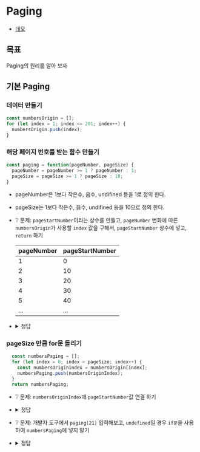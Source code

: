 # Paging

* [데모](https://ovdncids.github.io/javascript-curriculum/paging)

## 목표
Paging의 원리를 알아 보자

## 기본 Paging

### 데이터 만들기
```js
const numbersOrigin = [];
for (let index = 1; index <= 201; index++) {
  numbersOrigin.push(index);
}
```

### 해당 페이지 번호를 받는 함수 만들기
```js
const paging = function(pageNumber, pageSize) {
  pageNumber = pageNumber >= 1 ? pageNumber : 1;
  pageSize = pageSize >= 1 ? pageSize : 10;
}
```
* pageNumber은 1보다 작은수, 음수, undifined 등을 1로 정의 한다.
* pageSize는 1보다 작은수, 음수, undifined 등을 10으로 정의 한다.
* ❔ 문제: `pageStartNumber`이라는 상수를 만들고, `pageNumber` 변화에 따른 `numbersOrigin`가 사용할 `index` 값을 구해서, `pageStartNumber` 상수에 넣고, `return` 하기

  | pageNumber | pageStartNumber |
  |---|:---|
  | 1 | 0 |
  | 2 | 10 |
  | 3 | 20 |
  | 4 | 30 |
  | 5 | 40 |
  | ... | ... |
* <details><summary>정답</summary>

  ```js
  const pageStartNumber = (pageNumber - 1) * pageSize;
  return;
  ```
</details>

### pageSize 만큼 for문 돌리기
```js
  const numbersPaging = [];
  for (let index = 0; index < pageSize; index++) {
    const numbersOriginIndex = numbersOrigin[index];
    numbersPaging.push(numbersOriginIndex);
  }
  return numbersPaging;
```
* ❔ 문제: `numbersOriginIndex`에 `pageStartNumber`값 연결 하기
* <details><summary>정답</summary>

  ```js
  numbersPaging.push(numbersOrigin[pageStartNumber + index]);
  ```
</details>

* ❔ 문제: 개발자 도구에서 `paging(21)` 입력해보고, `undefined`일 경우 `if문`을 사용하여 `numbersPaging`에 넣지 말기
* <details><summary>정답</summary>

  ```js
  if (numbersOrigin[pageStartNumber + index]) {
    numbersPaging.push(numbersOrigin[pageStartNumber + index]);
  }
  ```
</details>
